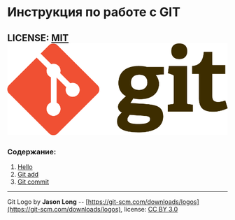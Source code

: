 # Инструкция по работе с GIT

LICENSE: [MIT](./license.md)
![](./git%20logo.png)
---
### Содержание: ###
1. [Hello](./Hello.md)
2. [Git add](./add.md)
3. [Git commit](./commit.md)


---

Git Logo by **Jason Long** -- [https://git-scm.com/downloads/logos](https://git-scm.com/downloads/logos),
license:  [CC BY 3.0](https://creativecommons.org/licenses/by/3.0/)
